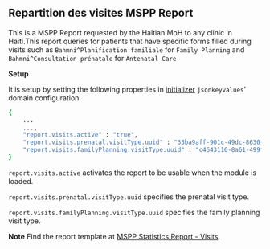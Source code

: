 ## Repartition des visites MSPP Report
This is a MSPP Report requested by the Haitian MoH to any clinic in Haiti.This report queries for patients that have specific forms filled during visits such as `Bahmni^Planification familiale` for `Family Planning` and `Bahmni^Consultation prénatale` for `Antenatal Care` 

**Setup**

It is setup by setting the following properties in [initializer](https://github.com/mekomsolutions/openmrs-module-initializer) `jsonkeyvalues`' domain configuration. 

```bash
{
    ...
    ...,
    "report.visits.active" : "true",
    "report.visits.prenatal.visitType.uuid" : "35ba9aff-901c-49dc-8630-a59385480d18",
    "report.visits.familyPlanning.visitType.uuid" : "c4643116-8a61-499f-b62b-ff9375db0b7d"
}
```
`report.visits.active` activates the report to be usable when the module is loaded.

`report.visits.prenatal.visitType.uuid` specifies the prenatal visit type.

`report.visits.familyPlanning.visitType.uuid` specifies the family planning visit type.

**Note**
Find the report template at [MSPP Statistics Report - Visits](https://docs.google.com/spreadsheets/d/1GkXsUl4yuvU9USpl2QZ02aR1xX_jDMOU).